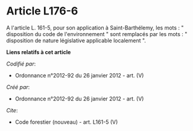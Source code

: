 # Article L176-6

A l'article L. 161-5, pour son application à Saint-Barthélemy, les mots : " disposition du code de l'environnement " sont
remplacés par les mots : " disposition de nature législative applicable localement ".

**Liens relatifs à cet article**

_Codifié par_:

  - Ordonnance n°2012-92 du 26 janvier 2012 - art. (V)

_Créé par_:

  - Ordonnance n°2012-92 du 26 janvier 2012 - art. (V)

_Cite_:

  - Code forestier (nouveau) - art. L161-5 (V)

